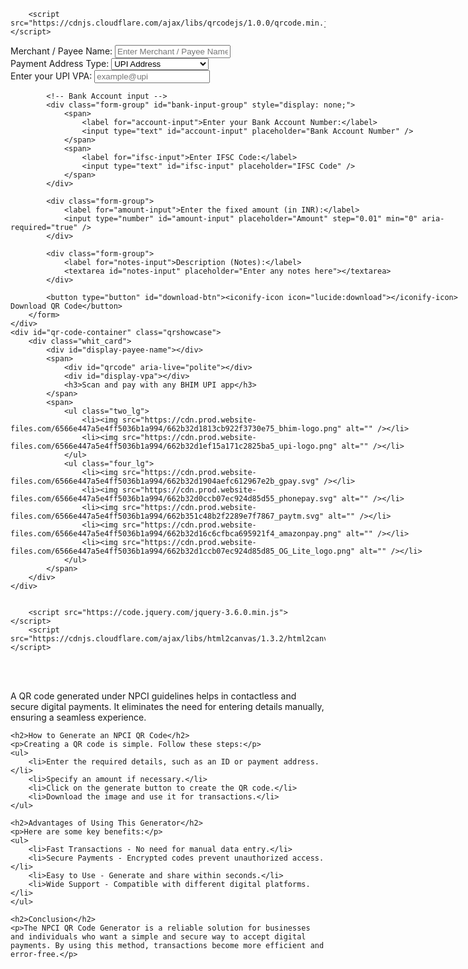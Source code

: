 
        <script src="https://cdnjs.cloudflare.com/ajax/libs/qrcodejs/1.0.0/qrcode.min.js"></script> 
<style>
html.lenis {
  height: auto;
}
.lenis.lenis-smooth {
  scroll-behavior: auto;
}
.lenis.lenis-smooth [data-lenis-prevent] {
  overscroll-behavior: contain;
}
.lenis.lenis-stopped {
  overflow: hidden;
}

.blue_text_span {
    background: linear-gradient(
    to right,
    #006aff 20%,
    #BFCFE7 37%,
    #BFCFE7 40%,
    #006aff 70%
  );
    -webkit-background-clip: text;
    background-clip: text;
    -webkit-text-fill-color: transparent;
    text-fill-color: transparent;
    background-size: 500% auto;
    animation: textShine 3s ease-in-out infinite alternate;
}

#ifsc_form {
    display: inline-block !important;
    width: 100%;
}

@keyframes textShine {
  0% {
    background-position: 0% 20%;
  }
  50% {
    background-position: 50% 50%;
  }
  100% {
    background-position: 100% 50%;
  }
}


.hidden {
    display: none;
}

#result {
  color: #006aff;
  font-size: 16px;
  text-transform: capitalize;
  font-family: "Inter", sans-serif;
  width: 100%;
}

.ifsc_show_card {
  display: flex;
  flex-direction: row;
  align-items: flex-start;
  background: #f0f1f2;
  border-radius: 12px;
  overflow: hidden;
  width: 100%;
  gap: 15px;
  padding: 15px;
}

.ifsc_show_card .ifsc_header {
  display: flex;
  flex-direction: column;
  align-items: flex-start;
  justify-content: space-between;
  width: 60%;
  gap: 20px;
  padding: 20px 20px;
  min-height: 288px;
  border-radius: 12px;
  background: #fff;
}

.ifsc_show_card .ifsc_body {
  display: flex;
  flex-direction: column;
  align-items: flex-start;
  justify-content: space-between;
  width: 40%;
  gap: 20px;
  padding: 20px 20px;
  min-height: 288px;
  border-radius: 12px;
  background: #fff;
}

.ifsc_show_card .ifsc_footer {
  display: flex;
  flex-direction: row;
  justify-content: space-between;
  align-items: center;
  width: 100%;
  padding: 0px 20px;
  padding-bottom: 20px;
}

.ifsc_show_card h6 {
  font-size: 15px;
  color: #006aff;
  margin: 0;
  font-weight: 500;
  text-transform: uppercase;
  font-family: "Inter", sans-serif;
}

.ifsc_show_card h2 {
  font-size: 18px;
  color: #222;
  font-weight: 600;
  font-family: "Inter", sans-serif;
  margin: 0;
}

.ifsc_show_card span {
  width: 100%;
  display: flex;
  flex-direction: column;
  align-items: flex-start;
  gap: 7px;
  border-bottom: 1px solid #0000000d;
  padding-bottom: 15px;
}

.ifsc_show_card span:last-child {
  border: none;
}

/* .ifsc_show_card .ifsc_body span {
  border-color: #fff;
} */


.quick-info::after {
    content: '';
    position: absolute;
    bottom: 0;
    left: 0;
    width: 100%;
    height: 15%;
    background: linear-gradient(#0062ff00 30%,#0062ff);
    z-index: 9999;
    opacity: 0.4;
}

.box-interior {
    background: #f2f2f57d;
    backdrop-filter: blur(60px);
    border: 1px solid #ffffff8c;
}

.show_struck_1 {
    animation: scaleUp 0.6s; /* Adjust '2s' to control the duration of the animation */
}

.show_struck_2 {
    animation: scaleUp 0.8s; /* Adjust '2s' to control the duration of the animation */
}

@keyframes scaleUp {
    from { transform: scale(0.5); }
    to { transform: scale(1); }
}

@keyframes fadeIn {
    from { opacity: 0; }
    to { opacity: 1; }
}

/*
.gstinfo {
	overflow-y:scroll;
}
.gstinfo::-webkit-scrollbar {
  width: 2px;
}
.gstinfo::-webkit-scrollbar-track {
  background: #f1f1f1; 
}
.gstinfo::-webkit-scrollbar-thumb {
  background: #0069ff; 
}
.gstinfo::-webkit-scrollbar-thumb:hover {
  background: #0069ff; 
}
*/

.collection-item-change {
    position: relative;
}

.main_ul_sticky li.artwork {
    display: none;
    transition: 0.3s;
}

.main_ul_sticky li.artwork.active {
    display: inline-block;
}

.magic_card {
    box-shadow: 0 0 #0000, 0 0 #0000, 0px 1px 0px 0px hsla(0,0%,100%,.06) inset, 0px 4px 10px 0px rgba(0,0,0,.3) !important;
}

.collection-list .collection-item-change::after {
    content: '';
    position: absolute;
    left: 25px;
    height: 100%;
    width: 1px;
    background: #00000014;
    top: 50px;
}


.glowing-wrapper-button {
   
}

.changelog_link_last svg.change_main {
    color: #0069ff;
    transition: 0.3s;
}

.changelog_link_last:hover .star {
    background: #006aff;
    color: #fff;
}

.changelog_link_last:hover svg.change_main {
    color: #fff;
}

.star path.path-2 {
    stroke: #0069ff;
}

.collection-item-change:hover .star {
    background: #006aff;
    color: #fff;
}

.collection-item-change:hover .star path.path-2 {
    stroke: #fff;
}

.star {
    color: #006aff;
    transition: 0.3s;
}

.bg-inverse {
  background-color: #FFFFFF !important;
}

.bg-primary {
  background-color: #000000 !important;
}

@keyframes textShine {
    0% {
        background-position: 0% 50%;
    }
    100% {
        background-position: 100% 50%;
    }
}

li.feature .product {
		height: 0px;
    overflow: hidden;
}
li.feature.active .product {
		height: auto;
}
.main_ul_sticky {
    padding-left: 0;
    height: 100%;
    display: flex;
    flex-direction: column;
    justify-content: flex-start;
}
.progressbar-background {
    background: linear-gradient(rgb(0 106 255) 0%, rgb(87, 87, 92) 36.0685%, rgb(87, 87, 92) 100%);
    height: 50vh;
    width: 1px;
}
#progress-bar {
    width: 1px;
    height: var(--y);
    background: rgb(0 106 255);
    z-index: 100;
    transition: width 0.3s ease;
    position: relative;
    max-height: 100%;
}
#progress-bar::after {
    content: "";
    background-color: #fff;
    border-radius: 100%;
    width: 6px;
    height: 6px;
    position: absolute;
    left: 50%;
    bottom: 0;
    translate: -4px 0px;
    border: 4px solid #006aff;
}
.line {
	position:relative;
}

.line-mask {
	position: absolute;
  top:0;
	right:0;
  background-color:#fff;
  opacity:0.65;
  width:100%;
  height:100%;
  z-index:2;
}

.blur{
  	pointer-events: none;
  }
  
  a.changelog_link_last.w-inline-block:hover .change_main-copy {
    color: #fff;
}

a.changelog_link_last.w-inline-block .change_main-copy {
    color: #006aff;
}

</style><style>

#banner.upi .tool_box {
    display: flex;
    flex-direction: row;
    align-items: stretch;
    gap: 20px;
    width: 100%;
    justify-content: space-between;
    max-width: 100%;
}

#banner.upi .tool_box form input {
  width: 100%;
  display: inline-block;
  height: 60px;
  border: 1px solid #f0f1f2;
  border-radius: 10px;
  padding: 20px 20px;
  font-size: 15px;
  outline: none;
  background: #f0f1f2;
}

#banner.upi .tool_box form label {
  font-size: 16px;
  font-weight: 500;
  color: #000;
  margin-bottom: 10px;
}

#banner.upi .tool_box form button#submit-btn {
  position: absolute;
  top: 8px;
  right: 8px;
  background-color: #006aff !important;
  font-size: 14px;
  white-space: nowrap;
  font-family: "Poppins", sans-serif;
  color: #fff !important;
  border: none;
  padding: 13px 20px;
  line-height: 18px;
  display: flex;
  align-items: center;
  overflow: hidden;
  border-radius: 0px;
  text-transform: capitalize;
  font-weight: 400;
  border-radius: 6px !important;
  gap: 8px;
  transition: 0.3s;
}

#banner.upi .tool_box .field_details {
  width: 55%;
  height: 100%;
}

#banner.upi .tool_box .qrshowcase {
  width: 430px;
  max-width: 430px;
}

#banner.upi .tool_box .qrshowcase ul {
  padding: 0;
  margin: 0;
  display: flex;
  align-items: center;
  flex-direction: row;
  justify-content: center;
  margin-top: 20px;
  gap: 15px;
  flex-wrap: wrap;
  width: 78%;
}

#banner.upi .tool_box .qrshowcase ul li {
  display: flex;
  width: 116px;
  /* height: 35px; */
  flex-direction: row;
  align-items: center;
  justify-content: center;
}

#banner.upi .tool_box .qrshowcase ul li img {
  width: 100%;
  height: 24px;
  object-fit: contain;
}

#banner.upi .tool_box .qrshowcase ul.four_lg li {
  width: auto;
  height: 24px;
  overflow: hidden;
}

#banner.upi .tool_box .qrshowcase .whit_card {
  display: flex;
  flex-direction: column;
  align-items: center;
  justify-content: space-around;
  height: 100%;
  box-shadow: 0 0 #0000,0 0 #0000,var(--tw-shadow);
  --tw-shadow: 0 10px 15px -3px rgba(0,0,0,.1),0 4px 6px -4px rgba(0,0,0,.1);
  background-color: #fff;
  border: 1px solid rgba(32, 32, 32, 0.1);
  border-radius: 12px;
  padding: 2vw 0;
  gap: 10px;
}

#banner.upi .tool_box .qrshowcase .whit_card div#display-payee-name {
  font-size: 20px;
  color: #222;
  font-weight: 600;
  font-family: "Inter", sans-serif;
  margin: 0;
  margin-bottom: 0;
}

#banner.upi .tool_box .qrshowcase .whit_card h3 {
  font-size: 18px;
  color: #222;
  font-weight: 600;
  font-family: "Inter", sans-serif;
  margin: 0;
  margin-bottom: 10px;
}

#banner.upi .tool_box form#qr-generator-form .form-group {
  width: 100%;
  font-family: "Inter", sans-serif;
}

#banner.upi .tool_box form#qr-generator-form select#payment-type {
  width: 100%;
  display: inline-block;
  height: 55px;
  border: 1px solid #f0f1f2;
  border-radius: 10px;
  padding: 0px 20px;
  font-size: 18px;
  outline: none;
  background: #f0f1f2;
}

#banner.upi .tool_box #bank-input-group span input#account-input {
    margin-bottom: 10px;
}

#banner.upi .tool_box form#qr-generator-form textarea {
  display: flex;
  width: 100%;
  height: 100px;
  border: 1px solid #f0f1f2;
  border-radius: 10px;
  padding: 20px 20px;
  font-size: 18px;
  outline: none;
  background: #f0f1f2;
  resize: none;
  font-family: "Inter", sans-serif;
}

#banner.upi .tool_box form#qr-generator-form button {
  background-color: #006aff !important;
  font-size: 14px;
  white-space: nowrap;
  font-family: "Poppins", sans-serif;
  color: #fff !important;
  border: none;
  padding: 13px 20px;
  line-height: 18px;
  display: flex;
  align-items: center;
  overflow: hidden;
  border-radius: 0px;
  text-transform: capitalize;
  font-weight: 400;
  border-radius: 6px !important;
  gap: 8px;
  transition: 0.3s;
}

#banner.upi .tool_box form {
  display: flex;
  flex-direction: column;
  align-items: flex-start;
  width: 100%;
  position: relative;
  gap: 15px;
}

#banner.upi .tool_box .qrshowcase .whit_card span {
  display: flex;
  flex-direction: column;
  align-items: center;
}

#banner.upi .tool_box .qrshowcase .whit_card span div#qrcode {
  margin-bottom: 20px;
}

#banner.upi .tool_box .qrshowcase .whit_card span div#display-vpa {
  margin-bottom: 20px;
}

#banner.upi .tool_box form button {
  width: 100%;
  display: flex;
  flex-direction: row;
  align-items: center;
  justify-content: center;
  padding: 16px 20px;
}

@media only screen and (max-width:767px) {

    .tools_banner {
        padding-top: 110px;
        /* background: #006aff; */
        background: #000 url(../img/notification_bg.png) 50% 100%;
        padding-bottom: 4vw;
    }

    section.tools_list {
        padding: 20px 15px;
    }

    .tools_list .tools_list_item {
        height: auto;
        margin-bottom: 20px;
    }

    .tools_banner h2 {
        margin: 0;
        font-size: 29px;
    }

    #banner.upi .tool_box {
        display: flex;
        flex-direction: column;
        align-items: stretch;
        gap: 20px;
        width: 100%;
        justify-content: space-between;
    }

    #banner.upi .tool_box .field_details {
        width: 100%;
        height: 100%;
    }

    #banner.upi .tool_box .qrshowcase {
        width: 100%;
        max-width: 100%;
    }

    #banner.upi .tool_box .qrshowcase .whit_card h3 {
        font-size: 14px;
        text-align: center;
    }

    #banner.upi .tool_box .qrshowcase .whit_card div#display-payee-name {
        font-size: 20px;
        margin: 20px 0px;
    }

    #banner.upi .tool_box .qrshowcase ul {
        width: 100%;
    }

    #banner.upi .tool_box .qrshowcase .whit_card {
        padding-bottom: 30px;
    }

    .navbar-expand-lg .navbar-nav .nav-link.dropdown-toggle.show,
    .navbar-expand-lg .navbar-nav .nav-link.dropdown-toggle {
        justify-content: center;
    }

    #banner.sip_cal .inner_banner_side {
        display: flex;
        flex-direction: column;
        align-items: center;
        justify-content: space-between;
        gap: 30px;
        padding: 25px 25px !important;
    }

    #banner.sip_cal .inner_banner_side .text_side {
        display: flex;
        flex-direction: column;
        align-items: center;
        text-align: left;
    }

    #banner.sip_cal .inner_banner_side .text_side p.animate__animated.animate__fadeInUp {
        text-align: center;
        margin-bottom: 0;
    }

    .free_tool_ifsc .inner_banner_side p.animate__animated.animate__fadeInUp {
        padding: 0 20px;
        font-size: 16px;
    }

    #banner.sip_cal .inner_banner_side .tool_box {
        width: 80vw;
        background: #fff;
        border-radius: 25px;
    }

    .inner_banner_side .tool_box form#sip-calculator .inamount input[type="number"] {
        width: 100px;
    }
    
    .html-embed-2 {
    width: 91%;
}
  }
  @media only screen and (min-width:768px) and (max-width:991px) {

    .tools_list .tools_list_item .tools_list_item_content p {
        font-size: 16px;
        margin-top: 10px;
        min-height: 112px;
    }

    #banner.upi .tool_box {
        display: flex;
        flex-direction: row;
        align-items: stretch;
        gap: 20px;
        width: 80vw;
        justify-content: space-between;
    }

    #banner.upi .tool_box .field_details {
        width: 100%;
        height: 100%;
    }
    
    #banner.upi .tool_box form#qr-generator-form {
        width: 100%;
    }

    #banner.upi .tool_box .qrshowcase {
        width: 125%;
        max-width: 125%;
    }

    #banner.upi .tool_box .qrshowcase .whit_card h3 {
        font-size: 14px;
        text-align: center;
    }

    #banner.upi .tool_box .qrshowcase .whit_card div#display-payee-name {
        font-size: 20px;
        margin: 20px 0px;
    }

    #banner.upi .tool_box .qrshowcase ul {
        width: 100%;
    }

    #banner.upi .tool_box .qrshowcase .whit_card {
        padding-bottom: 30px;
    }

    #banner.sip_cal .inner_banner_side {
        display: flex;
        flex-direction: column;
        align-items: center;
        justify-content: space-between;
        gap: 30px;
        padding: 25px 25px !important;
    }

    #banner.sip_cal .inner_banner_side .text_side {
        display: flex;
        flex-direction: column;
        align-items: center;
        text-align: left;
    }

    #banner.sip_cal .inner_banner_side .text_side p.animate__animated.animate__fadeInUp {
        text-align: center;
        margin-bottom: 0;
    }

    #banner.sip_cal .inner_banner_side .tool_box {
        width: 80vw;
        background: #fff;
        border-radius: 25px;
    }
    .html-embed-2 {
    width: 90%;
}
    }
@media only screen and (min-width:992px) and (max-width:1100px) {
    .html-embed-2 {
    width: 90%;
}
}
</style>
<section id="banner" class="upi">
<div class="tool_box">
    <div class="field_details">
        <form id="qr-generator-form">
            <div class="form-group">
                <label for="payee-name-input">Merchant / Payee Name:</label>
                <input type="text" id="payee-name-input" placeholder="Enter Merchant / Payee Name" value="" />
            </div>
            <div class="form-group">
                <label for="payment-type">Payment Address Type:</label>
                <select id="payment-type">
                    <option value="upi">UPI Address</option>
                    <option value="bank">Bank Account Number</option>
                    <!-- 
                                                <option value="mobile">Mobile Number</option> -->
                </select>
            </div>
            <!-- UPI VPA input -->
            <div class="form-group" id="upi-input-group">
                <label for="vpa-input">Enter your UPI VPA:</label>
                <input type="text" id="vpa-input" placeholder="example@upi" value="" />
            </div>

            <!-- Bank Account input -->
            <div class="form-group" id="bank-input-group" style="display: none;">
                <span>
                    <label for="account-input">Enter your Bank Account Number:</label>
                    <input type="text" id="account-input" placeholder="Bank Account Number" />
                </span>
                <span>
                    <label for="ifsc-input">Enter IFSC Code:</label>
                    <input type="text" id="ifsc-input" placeholder="IFSC Code" />
                </span>
            </div>

            <div class="form-group">
                <label for="amount-input">Enter the fixed amount (in INR):</label>
                <input type="number" id="amount-input" placeholder="Amount" step="0.01" min="0" aria-required="true" />
            </div>

            <div class="form-group">
                <label for="notes-input">Description (Notes):</label>
                <textarea id="notes-input" placeholder="Enter any notes here"></textarea>
            </div>

            <button type="button" id="download-btn"><iconify-icon icon="lucide:download"></iconify-icon> Download QR Code</button>
        </form>
    </div>
    <div id="qr-code-container" class="qrshowcase">
        <div class="whit_card">
            <div id="display-payee-name"></div>
            <span>
                <div id="qrcode" aria-live="polite"></div>
                <div id="display-vpa"></div>
                <h3>Scan and pay with any BHIM UPI app</h3>
            </span>
            <span>
                <ul class="two_lg">
                    <li><img src="https://cdn.prod.website-files.com/6566e447a5e4ff5036b1a994/662b32d1813cb922f3730e75_bhim-logo.png" alt="" /></li>
                    <li><img src="https://cdn.prod.website-files.com/6566e447a5e4ff5036b1a994/662b32d1ef15a171c2825ba5_upi-logo.png" alt="" /></li>
                </ul>
                <ul class="four_lg">
                    <li><img src="https://cdn.prod.website-files.com/6566e447a5e4ff5036b1a994/662b32d1904aefc612967e2b_gpay.svg" /></li>
                    <li><img src="https://cdn.prod.website-files.com/6566e447a5e4ff5036b1a994/662b32d0ccb07ec924d85d55_phonepay.svg" alt="" /></li>
                    <li><img src="https://cdn.prod.website-files.com/6566e447a5e4ff5036b1a994/662b351c48b2f2289e7f7867_paytm.svg" alt="" /></li>
                    <li><img src="https://cdn.prod.website-files.com/6566e447a5e4ff5036b1a994/662b32d16c6cfbca695921f4_amazonpay.png" alt="" /></li>
                    <li><img src="https://cdn.prod.website-files.com/6566e447a5e4ff5036b1a994/662b32d1ccb07ec924d85d85_OG_Lite_logo.png" alt="" /></li>
                </ul>
            </span>
        </div>
    </div>
</div>
</section>

<script src="https://d3e54v103j8qbb.cloudfront.net/js/jquery-3.5.1.min.dc5e7f18c8.js?site=6566e447a5e4ff5036b1a994" type="text/javascript" integrity="sha256-9/aliU8dGd2tb6OSsuzixeV4y/faTqgFtohetphbbj0=" crossorigin="anonymous"></script><script src="https://cdn.prod.website-files.com/6566e447a5e4ff5036b1a994/js/webflow.c023944b8.js" type="text/javascript"></script><script src="https://code.jquery.com/jquery-3.6.0.min.js"></script>
<script src="https://code.iconify.design/iconify-icon/1.0.7/iconify-icon.min.js"></script>
<script src="https://unpkg.com/split-type"></script>
<script src="https://cdnjs.cloudflare.com/ajax/libs/gsap/3.12.2/gsap.min.js"></script>
<script src="https://cdnjs.cloudflare.com/ajax/libs/gsap/3.12.2/ScrollTrigger.min.js"></script>
<script src="https://cdnjs.cloudflare.com/ajax/libs/gsap/3.12.2/ScrollToPlugin.min.js">
</script>
<script src="https://cdn.jsdelivr.net/gh/studio-freight/lenis@1.0.23/bundled/lenis.min.js"></script><script src="https://cdn.plyr.io/3.7.8/plyr.js"></script>     
        <script src="https://code.jquery.com/jquery-3.6.0.min.js"></script>
        <script src="https://cdnjs.cloudflare.com/ajax/libs/html2canvas/1.3.2/html2canvas.min.js"></script>

<script>
let text;
function runSplit() {
  let currentElement = $('.split-lines');
  text = new SplitType(currentElement, { types: "lines, words"});
  $( ".line" ).append( "<div class='line-mask'></div>" );
  runAnimation();
}

runSplit();

window.addEventListener("resize", function() {
	text.revert();
  runSplit();
});

function runAnimation() {
  $(".line").each(function (index) {
    let triggerElement = $(this);
    let targetElement = $(this).find('.line-mask');

    let tl = gsap.timeline({
      scrollTrigger: {
        trigger: triggerElement,
        // trigger element viewport
        start: "top center",
        end: "bottom center",
        scrub: 1
      }
      });

      tl.to(targetElement, {
        width: "0%",
        duration: 1
      });
  });
}
</script>
<script>
            "use strict";

            // Helper function to update display text
            function updateDisplayText(elementId, value, defaultValue) {
                document.getElementById(elementId).textContent = value ? value : defaultValue;
            }

            // Function to handle real-time QR code generation and updates
            function updateQRCode() {
                const qrCodeElement = document.getElementById("qrcode");
                const paymentType = document.getElementById("payment-type").value;
                const payeeName = document.getElementById("payee-name-input").value.trim();
                const vpa = document.getElementById("vpa-input").value.trim();
                const amount = document.getElementById("amount-input").value;
                const notes = document.getElementById("notes-input").value.trim();
                const accountNumber = document.getElementById('account-input').value;
                const ifscCode = document.getElementById('ifsc-input').value;
                qrCodeElement.innerHTML = ''; // Clear the previous QR code

                let url;
                if (paymentType === 'upi' && vpa && amount) {
                    url = createUPIUrl(vpa, amount, payeeName, notes);
                } else if (paymentType === 'bank' && accountNumber && ifscCode) {
                    url = generateBankUrl(accountNumber,ifscCode, amount, payeeName, notes);  
                } else {
                    url = 'https://unesync.com/'; // Placeholder URL when required fields are not filled
                }

                // Generate the QR code with the current URL or placeholder
                new QRCode(qrCodeElement, createQRCodeOptions(url));
            }

            // Function to create UPI URL
            function createUPIUrl(vpa, amount, payeeName, notes) {
                const baseUrl = "upi://pay";
                const encodedNotes = encodeURIComponent(notes); // Ensure the notes are URL encoded
                const queryParams = {
                    pa: vpa,
                    am: amount,
                    cu: "INR",
                    pn: payeeName,
                    tn: encodedNotes // Use the encoded notes here
                };
                const queryString = new URLSearchParams(queryParams).toString();
                return `${baseUrl}?${queryString}`;
            }

            // Function to create Bank Account Number
            function generateBankUrl(accountNumber,ifscCode, amount, payeeName, notes) {
                const baseUrl = "upi://pay";
                const encodedPayeeName = encodeURIComponent(payeeName);
                const encodedNotes = encodeURIComponent(notes); // Ensure the notes are URL encoded
                const queryParams = {
                    an: accountNumber,
                    ifsc: ifscCode,
                    am: amount,
                    cu: "INR",
                    pn: payeeName,
                    tn: encodedNotes // Use the encoded notes here
                };
                // const queryString = new URLSearchParams(queryParams).toString();
                return `${baseUrl}?pa=${accountNumber}@${ifscCode}.ifsc.npci&pn=${encodedPayeeName}&tn=${encodedNotes}&am=${encodeURIComponent(amount)}&cu=INR`;
            }

            // Function to create QR code options
            function createQRCodeOptions(text) {
                return {
                    text: text,
                    width: 200,
                    height: 200,
                    colorDark: "#000000",
                    colorLight: "#ffffff",
                    correctLevel: QRCode.CorrectLevel.H
                };
            }

            // Event listeners for input fields to update display text and QR code in real-time
            document.getElementById('payee-name-input').addEventListener('input', function() {
                updateDisplayText('display-payee-name', this.value, 'MERCHANT NAME');
                updateQRCode();
            });

            document.getElementById('vpa-input').addEventListener('input', function() {
                updateDisplayText('display-vpa', this.value, 'merchant@upi');
                updateQRCode();
            });

            document.getElementById('account-input').addEventListener('input', function() {
                updateDisplayText('display-vpa', this.value, 'merchant@upi');
                updateQRCode();
            });

            document.getElementById('amount-input').addEventListener('input', updateQRCode);
            document.getElementById('notes-input').addEventListener('input', updateQRCode);
            document.getElementById("payment-type").addEventListener('change', function() {
                updateQRCode(); // Update the QR code when the payment type changes
                // Show or hide relevant input groups
                document.getElementById("upi-input-group").style.display = this.value === "upi" ? "block" : "none";
                document.getElementById("bank-input-group").style.display = this.value === "bank" ? "block" : "none";
                document.getElementById("mobile-input-group").style.display = this.value === "mobile" ? "block" : "none";
            });

            // Generate a placeholder QR code when the page loads
            document.addEventListener('DOMContentLoaded', updateQRCode);

            document.getElementById('display-payee-name').textContent = 'MERCHANT NAME';
            document.getElementById('display-vpa').textContent = 'merchant@upi';

            // Update display when 'Merchant / Payee Name' is entered
            document.getElementById('payee-name-input').addEventListener('input', function() {
                document.getElementById('display-payee-name').textContent = this.value.trim() ? this.value : 'MERCHANT NAME';
                updateQRCode();
            });

            // Update display when 'UPI ID' is entered
            document.getElementById('vpa-input').addEventListener('input', function() {
                document.getElementById('display-vpa').textContent = this.value.trim() ? this.value : 'merchant@upi';
                updateQRCode();
            });

            document.getElementById('account-input').addEventListener('input', function() {
                document.getElementById('display-vpa').textContent = this.value.trim() ? this.value : 'merchant@upi';
                updateQRCode();
            });
            
            document.getElementById('download-btn').addEventListener('click', function() {
                downloadQRCode();
            });

            function downloadQRCode() {
                const qrCodeContainer = document.getElementById('qr-code-container');

                if (!qrCodeContainer) {
                    console.error('The QR code container element does not exist.');
                    alert('The QR code container element does not exist.');
                    return;
                }

                html2canvas(qrCodeContainer, { 
                    useCORS: true, 
                    logging: true, 
                    letterRendering: 1, 
                    scale: 2
                }).then(canvas => {
                    const downloadLink = document.createElement('a');
                    downloadLink.download = 'QRCode.png';
                    // Use the Blob approach instead of data URL to handle potential size limitations
                    canvas.toBlob(function(blob) {
                        const url = URL.createObjectURL(blob);
                        downloadLink.href = url;
                        downloadLink.click();
                        // Revoke the blob URL after the download
                        URL.revokeObjectURL(url);
                    }, 'image/png');
                }).catch(err => {
                    console.error('Error capturing QR code container:', err);
                    alert('Failed to download QR code. See console for details.');
                });
            }

        </script> 
<br><br>
<p>A QR code generated under NPCI guidelines helps in contactless and secure digital payments. It eliminates the need for entering details manually, ensuring a seamless experience.</p>

    <h2>How to Generate an NPCI QR Code</h2>
    <p>Creating a QR code is simple. Follow these steps:</p>
    <ul>
        <li>Enter the required details, such as an ID or payment address.</li>
        <li>Specify an amount if necessary.</li>
        <li>Click on the generate button to create the QR code.</li>
        <li>Download the image and use it for transactions.</li>
    </ul>

    <h2>Advantages of Using This Generator</h2>
    <p>Here are some key benefits:</p>
    <ul>
        <li>Fast Transactions - No need for manual data entry.</li>
        <li>Secure Payments - Encrypted codes prevent unauthorized access.</li>
        <li>Easy to Use - Generate and share within seconds.</li>
        <li>Wide Support - Compatible with different digital platforms.</li>
    </ul>

    <h2>Conclusion</h2>
    <p>The NPCI QR Code Generator is a reliable solution for businesses and individuals who want a simple and secure way to accept digital payments. By using this method, transactions become more efficient and error-free.</p>
